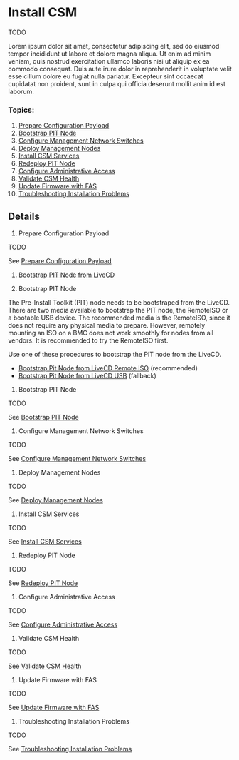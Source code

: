 # Install CSM

TODO

Lorem ipsum dolor sit amet, consectetur adipiscing elit, sed do eiusmod tempor incididunt ut labore et dolore magna aliqua. Ut enim ad minim veniam, quis nostrud exercitation ullamco laboris nisi ut aliquip ex ea commodo consequat. Duis aute irure dolor in reprehenderit in voluptate velit esse cillum dolore eu fugiat nulla pariatur. Excepteur sint occaecat cupidatat non proident, sunt in culpa qui officia deserunt mollit anim id est laborum.

### Topics:
   
   1. [Prepare Configuration Payload](#prepare_configuration_payload)
   1. [Bootstrap PIT Node](#bootstrap_pit_node)
   1. [Configure Management Network Switches](#configure_management_network)
   1. [Deploy Management Nodes](#deploy_management_nodes)
   1. [Install CSM Services](#install_csm_services)
   1. [Redeploy PIT Node](#redeploy_pit_node)
   1. [Configure Administrative Access](#configure_administrative_access)
   1. [Validate CSM Health](#validate_csm_health.md)
   1. [Update Firmware with FAS](#update_firmware_with_fas)
   1. [Troubleshooting Installation Problems](#troubleshooting_installation)

## Details
 
   <a name="prepare_configuration_payload"></a>
   
   1. Prepare Configuration Payload

   TODO

   See [Prepare Configuration Payload](payload.md)

   <a name="bootstrap_pit_node"></a>
   1. [Bootstrap PIT Node from LiveCD](#bootstrap_pit_node)

   
   1. Bootstrap PIT Node

   The Pre-Install Toolkit (PIT) node needs to be bootstraped from the LiveCD.  There are two media available
   to bootstrap the PIT node, the RemoteISO or a bootable USB device.  The recommended media is the RemoteISO,
   since it does not require any physical media to prepare. However, remotely mounting an ISO on a BMC does not
   work smoothly for nodes from all vendors. It is recommended to try the RemoteISO first.

   Use one of these procedures to bootstrap the PIT node from the LiveCD.

   * [Bootstrap Pit Node from LiveCD Remote ISO](bootstrap_livecd_remote_iso.md) (recommended)
   * [Bootstrap Pit Node from LiveCD USB](bootstrap_livecd_usb.md) (fallback)

   <a name="bootstrap_pit_node"></a>
   
   1. Bootstrap PIT Node

   TODO

   See [Bootstrap PIT Node](bootstrap_pit_node.md)

   <a name="configure_management_network"></a>
   
   1. Configure Management Network Switches

   TODO

   See [Configure Management Network Switches](configure_management_network.md)

   <a name="deploy_management_nodes"></a>

   1. Deploy Management Nodes

   TODO

   See [Deploy Management Nodes](deploy_management_nodes.md)

   <a name="install_csm_services"></a>
   
   1. Install CSM Services

   TODO

   See [Install CSM Services](install_csm_services.md)

   <a name="redeploy_pit_node"></a>

   1. Redeploy PIT Node

   TODO

   See [Redeploy PIT Node](redeploy_pit_node.md)

   <a name="configure_administrative_access"></a>
   
   1. Configure Administrative Access

   TODO

   See [Configure Administrative Access](configure_administrative_access.md)

   <a name="validate_csm_health"></a>
  
   1. Validate CSM Health

   TODO

   See [Validate CSM Health](../operations/validate_csm_health.md)

   <a name="update_firmware_with_fas"></a>

   1. Update Firmware with FAS

   TODO

   See [Update Firmware with FAS](../operations/update_firmware_with_fas.md)

   <a name="troubleshooting_installation"></a>
   
   1. Troubleshooting Installation Problems

   TODO

   See [Troubleshooting Installation Problems](troubleshooting_installation.md)
